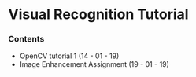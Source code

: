 # Visual Recognition Tutorial

### Contents

- OpenCV tutorial 1 (14 - 01 - 19)
- Image Enhancement Assignment (19 - 01 - 19)



